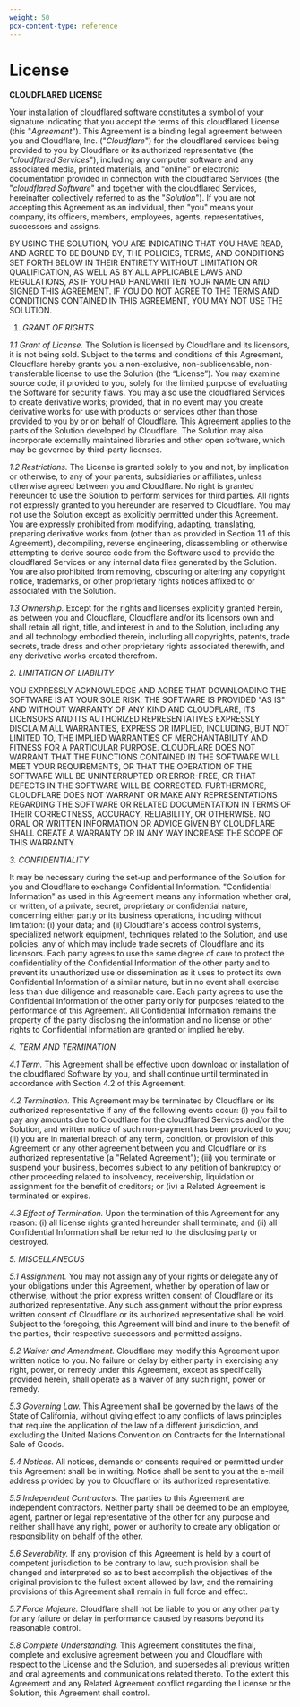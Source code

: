 ```yaml
---
weight: 50
pcx-content-type: reference
---
```


# License

**CLOUDFLARED LICENSE**

Your installation of cloudflared software constitutes a symbol of your signature indicating that you accept the terms of this cloudflared License (this "_Agreement_"). This Agreement is a binding legal agreement between you and Cloudflare, Inc. ("_Cloudflare_") for the cloudflared services being provided to you by Cloudflare or its authorized representative (the "_cloudflared Services_"), including any computer software and any associated media, printed materials, and "online" or electronic documentation provided in connection with the cloudflared Services (the "_cloudflared Software_" and together with the cloudflared Services, hereinafter collectively referred to as the "_Solution_"). If you are not accepting this Agreement as an individual, then "you" means your company, its officers, members, employees, agents, representatives, successors and assigns.

BY USING THE SOLUTION, YOU ARE INDICATING THAT YOU HAVE READ, AND AGREE TO BE BOUND BY, THE POLICIES, TERMS, AND CONDITIONS SET FORTH BELOW IN THEIR ENTIRETY WITHOUT LIMITATION OR QUALIFICATION, AS WELL AS BY ALL APPLICABLE LAWS AND REGULATIONS, AS IF YOU HAD HANDWRITTEN YOUR NAME ON AND SIGNED THIS AGREEMENT. IF YOU DO NOT AGREE TO THE TERMS AND CONDITIONS CONTAINED IN THIS AGREEMENT, YOU MAY NOT USE THE SOLUTION.

1.  _GRANT OF RIGHTS_

_1.1 Grant of License._ The Solution is licensed by Cloudflare and its licensors, it is not being sold. Subject to the terms and conditions of this Agreement, Cloudflare hereby grants you a non-exclusive, non-sublicensable, non-transferable license to use the Solution (the “License”). You may examine source code, if provided to you, solely for the limited purpose of evaluating the Software for security flaws. You may also use the cloudflared Services to create derivative works; provided, that in no event may you create derivative works for use with products or services other than those provided to you by or on behalf of Cloudflare. This Agreement applies to the parts of the Solution developed by Cloudflare. The Solution may also incorporate externally maintained libraries and other open software, which may be governed by third-party licenses.

_1.2 Restrictions._ The License is granted solely to you and not, by implication or otherwise, to any of your parents, subsidiaries or affiliates, unless otherwise agreed between you and Cloudflare. No right is granted hereunder to use the Solution to perform services for third parties. All rights not expressly granted to you hereunder are reserved to Cloudflare. You may not use the Solution except as explicitly permitted under this Agreement. You are expressly prohibited from modifying, adapting, translating, preparing derivative works from (other than as provided in Section 1.1 of this Agreement), decompiling, reverse engineering, disassembling or otherwise attempting to derive source code from the Software used to provide the cloudflared Services or any internal data files generated by the Solution. You are also prohibited from removing, obscuring or altering any copyright notice, trademarks, or other proprietary rights notices affixed to or associated with the Solution.

_1.3 Ownership._ Except for the rights and licenses explicitly granted herein, as between you and Cloudflare, Cloudflare and/or its licensors own and shall retain all right, title, and interest in and to the Solution, including any and all technology embodied therein, including all copyrights, patents, trade secrets, trade dress and other proprietary rights associated therewith, and any derivative works created therefrom.

_2. LIMITATION OF LIABILITY_

YOU EXPRESSLY ACKNOWLEDGE AND AGREE THAT DOWNLOADING THE SOFTWARE IS AT YOUR SOLE RISK. THE SOFTWARE IS PROVIDED "AS IS" AND WITHOUT WARRANTY OF ANY KIND AND CLOUDFLARE, ITS LICENSORS AND ITS AUTHORIZED REPRESENTATIVES EXPRESSLY DISCLAIM ALL WARRANTIES, EXPRESS OR IMPLIED, INCLUDING, BUT NOT LIMITED TO, THE IMPLIED WARRANTIES OF MERCHANTABILITY AND FITNESS FOR A PARTICULAR PURPOSE. CLOUDFLARE DOES NOT WARRANT THAT THE FUNCTIONS CONTAINED IN THE SOFTWARE WILL MEET YOUR REQUIREMENTS, OR THAT THE OPERATION OF THE SOFTWARE WILL BE UNINTERRUPTED OR ERROR-FREE, OR THAT DEFECTS IN THE SOFTWARE WILL BE CORRECTED. FURTHERMORE, CLOUDFLARE DOES NOT WARRANT OR MAKE ANY REPRESENTATIONS REGARDING THE SOFTWARE OR RELATED DOCUMENTATION IN TERMS OF THEIR CORRECTNESS, ACCURACY, RELIABILITY, OR OTHERWISE. NO ORAL OR WRITTEN INFORMATION OR ADVICE GIVEN BY CLOUDFLARE SHALL CREATE A WARRANTY OR IN ANY WAY INCREASE THE SCOPE OF THIS WARRANTY.

_3. CONFIDENTIALITY_

It may be necessary during the set-up and performance of the Solution for you and Cloudflare to exchange Confidential Information. "Confidential Information" as used in this Agreement means any information whether oral, or written, of a private, secret, proprietary or confidential nature, concerning either party or its business operations, including without limitation: (i) your data; and (ii) Cloudflare's access control systems, specialized network equipment, techniques related to the Solution, and use policies, any of which may include trade secrets of Cloudflare and its licensors. Each party agrees to use the same degree of care to protect the confidentiality of the Confidential Information of the other party and to prevent its unauthorized use or dissemination as it uses to protect its own Confidential Information of a similar nature, but in no event shall exercise less than due diligence and reasonable care. Each party agrees to use the Confidential Information of the other party only for purposes related to the performance of this Agreement. All Confidential Information remains the property of the party disclosing the information and no license or other rights to Confidential Information are granted or implied hereby.

_4. TERM AND TERMINATION_

_4.1 Term._ This Agreement shall be effective upon download or installation of the cloudflared Software by you, and shall continue until terminated in accordance with Section 4.2 of this Agreement.

_4.2 Termination._ This Agreement may be terminated by Cloudflare or its authorized representative if any of the following events occur: (i) you fail to pay any amounts due to Cloudflare for the cloudflared Services and/or the Solution, and written notice of such non-payment has been provided to you; (ii) you are in material breach of any term, condition, or provision of this Agreement or any other agreement between you and Cloudflare or its authorized representative (a "Related Agreement"); (iii) you terminate or suspend your business, becomes subject to any petition of bankruptcy or other proceeding related to insolvency, receivership, liquidation or assignment for the benefit of creditors; or (iv) a Related Agreement is terminated or expires.

_4.3 Effect of Termination._ Upon the termination of this Agreement for any reason: (i) all license rights granted hereunder shall terminate; and (ii) all Confidential Information shall be returned to the disclosing party or destroyed.

_5. MISCELLANEOUS_

_5.1 Assignment._ You may not assign any of your rights or delegate any of your obligations under this Agreement, whether by operation of law or otherwise, without the prior express written consent of Cloudflare or its authorized representative. Any such assignment without the prior express written consent of Cloudflare or its authorized representative shall be void. Subject to the foregoing, this Agreement will bind and inure to the benefit of the parties, their respective successors and permitted assigns.

_5.2 Waiver and Amendment._ Cloudflare may modify this Agreement upon written notice to you. No failure or delay by either party in exercising any right, power, or remedy under this Agreement, except as specifically provided herein, shall operate as a waiver of any such right, power or remedy.

_5.3 Governing Law._ This Agreement shall be governed by the laws of the State of California, without giving effect to any conflicts of laws principles that require the application of the law of a different jurisdiction, and excluding the United Nations Convention on Contracts for the International Sale of Goods.

_5.4 Notices._ All notices, demands or consents required or permitted under this Agreement shall be in writing. Notice shall be sent to you at the e-mail address provided by you to Cloudflare or its authorized representative.

_5.5 Independent Contractors._ The parties to this Agreement are independent contractors. Neither party shall be deemed to be an employee, agent, partner or legal representative of the other for any purpose and neither shall have any right, power or authority to create any obligation or responsibility on behalf of the other.

_5.6 Severability._ If any provision of this Agreement is held by a court of competent jurisdiction to be contrary to law, such provision shall be changed and interpreted so as to best accomplish the objectives of the original provision to the fullest extent allowed by law, and the remaining provisions of this Agreement shall remain in full force and effect.

_5.7 Force Majeure._ Cloudflare shall not be liable to you or any other party for any failure or delay in performance caused by reasons beyond its reasonable control.

_5.8 Complete Understanding._ This Agreement constitutes the final, complete and exclusive agreement between you and Cloudflare with respect to the License and the Solution, and supersedes all previous written and oral agreements and communications related thereto. To the extent this Agreement and any Related Agreement conflict regarding the License or the Solution, this Agreement shall control.
